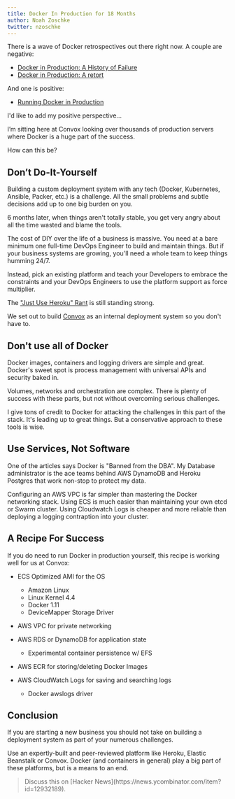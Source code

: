 ```yaml
---
title: Docker In Production for 18 Months
author: Noah Zoschke
twitter: nzoschke
---
```


There is a wave of Docker retrospectives out there right now. A couple are negative:

- [Docker in Production: A History of Failure](https://thehftguy.wordpress.com/2016/11/01/docker-in-production-an-history-of-failure/)
- [Docker in Production: A retort](http://patrobinson.github.io/2016/11/05/docker-in-production/)

And one is positive:

- [Running Docker in Production](http://racknole.com/blog/running-docker-in-production-for-6-months/)

I'd like to add my positive perspective...

I’m sitting here at Convox looking over thousands of production servers where Docker is a huge part of the success.

How can this be?

<!--more-->

## Don’t Do-It-Yourself

Building a custom deployment system with any tech (Docker, Kubernetes, Ansible, Packer, etc.) is a challenge. All the small problems and subtle decisions add up to one big burden on you.

6 months later, when things aren't totally stable, you get very angry about all the time wasted and blame the tools.

The cost of DIY over the life of a business is massive. You need at a bare minimum one full-time DevOps Engineer to build and maintain things. But if your business systems are growing, you'll need a whole team to keep things humming 24/7.

Instead, pick an existing platform and teach your Developers to embrace the constraints and your DevOps Engineers to use the platform support as force multiplier.

The ["Just Use Heroku" Rant](https://circleci.com/blog/its-the-future/) is still standing strong.

We set out to build [Convox](https://convox.com/) as an internal deployment system so you don't have to.

## Don't use all of Docker

Docker images, containers and logging drivers are simple and great. Docker's sweet spot is process management with universal APIs and security baked in.

Volumes, networks and orchestration are complex. There is plenty of success with these parts, but not without overcoming serious challenges.

I give tons of credit to Docker for attacking the challenges in this part of the stack. It's leading up to great things. But a conservative approach to these tools is wise.

## Use Services, Not Software

One of the articles says Docker is "Banned from the DBA". My Database administrator is the ace teams behind AWS DynamoDB and Heroku Postgres that work non-stop to protect my data.

Configuring an AWS VPC is far simpler than mastering the Docker networking stack. Using ECS is much easier than maintaining your own etcd or Swarm cluster. Using Cloudwatch Logs is cheaper and more reliable than deploying a logging contraption into your cluster.

## A Recipe For Success

If you do need to run Docker in production yourself, this recipe is working well for us at Convox:

* ECS Optimized AMI for the OS
    * Amazon Linux
    * Linux Kernel 4.4
    * Docker 1.11
    * DeviceMapper Storage Driver

* AWS VPC for private networking

* AWS RDS or DynamoDB for application state
    * Experimental container persistence w/ EFS

* AWS ECR for storing/deleting Docker Images

* AWS CloudWatch Logs for saving and searching logs
    * Docker awslogs driver

## Conclusion

If you are starting a new business you should not take on building a deployment system as part of your numerous challenges.

Use an expertly-built and peer-reviewed platform like Heroku, Elastic Beanstalk or Convox. Docker (and containers in general) play a big part of these platforms, but is a means to an end.

<blockquote markdown="1">
  Discuss this on [Hacker News](https://news.ycombinator.com/item?id=12932189).
</blockquote>
